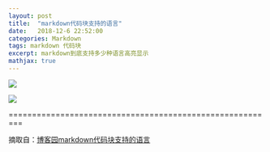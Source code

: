 ```yaml
---
layout: post
title:  "markdown代码块支持的语言"
date:   2018-12-6 22:52:00
categories: Markdown
tags: markdown 代码块
excerpt: markdown到底支持多少种语言高亮显示
mathjax: true
---
```


![](https://i.imgur.com/ew4PDHm.png)

![](https://i.imgur.com/EQ0uYvw.png)

=========================================================

摘取自：[博客园markdown代码块支持的语言](https://www.cnblogs.com/qyf404/p/5019631.html)

